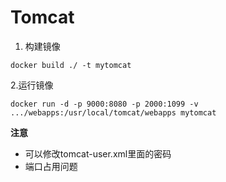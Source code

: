 # Tomcat 

1. 构建镜像

```shell
docker build ./ -t mytomcat
```

2.运行镜像

```shell
docker run -d -p 9000:8080 -p 2000:1099 -v .../webapps:/usr/local/tomcat/webapps mytomcat
```

**注意**
- 可以修改tomcat-user.xml里面的密码
- 端口占用问题